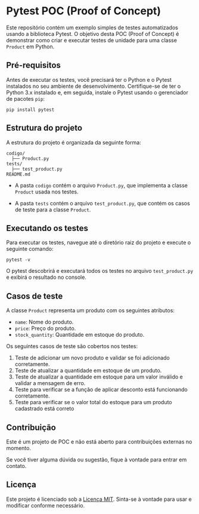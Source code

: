 # Pytest POC (Proof of Concept)

Este repositório contém um exemplo simples de testes automatizados usando a biblioteca Pytest. O objetivo desta POC (Proof of Concept) é demonstrar como criar e executar testes de unidade para uma classe `Product` em Python.

## Pré-requisitos

Antes de executar os testes, você precisará ter o Python e o Pytest instalados no seu ambiente de desenvolvimento. Certifique-se de ter o Python 3.x instalado e, em seguida, instale o Pytest usando o gerenciador de pacotes `pip`:

```
pip install pytest
```

## Estrutura do projeto

A estrutura do projeto é organizada da seguinte forma:

```
codigo/
  ├── Product.py
tests/
  ├── test_product.py
README.md
```

- A pasta `codigo` contém o arquivo `Product.py`, que implementa a classe `Product` usada nos testes.

- A pasta `tests` contém o arquivo `test_product.py`, que contém os casos de teste para a classe `Product`.

## Executando os testes

Para executar os testes, navegue até o diretório raiz do projeto e execute o seguinte comando:

```
pytest -v
```

O pytest descobrirá e executará todos os testes no arquivo `test_product.py` e exibirá o resultado no console.

## Casos de teste

A classe `Product` representa um produto com os seguintes atributos:

- `name`: Nome do produto.
- `price`: Preço do produto.
- `stock_quantity`: Quantidade em estoque do produto.

Os seguintes casos de teste são cobertos nos testes:

1. Teste de adicionar um novo produto e validar se foi adicionado corretamente.
2. Teste de atualizar a quantidade em estoque de um produto.
3. Teste de atualizar a quantidade em estoque para um valor inválido e validar a mensagem de erro.
4. Teste para verificar se a função de aplicar desconto está funcionando corretamente.
5. Teste para verificar se o valor total do estoque para um produto cadastrado está correto

## Contribuição

Este é um projeto de POC e não está aberto para contribuições externas no momento.

Se você tiver alguma dúvida ou sugestão, fique à vontade para entrar em contato.

## Licença

Este projeto é licenciado sob a [Licença MIT](LICENSE). Sinta-se à vontade para usar e modificar conforme necessário.
